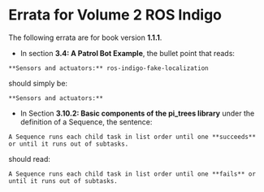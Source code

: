 # Errata for Volume 2 ROS Indigo #

The following errata are for book version **1.1.1**.

   * In section **3.4: A Patrol Bot Example**, the bullet point that reads:

   `**Sensors and actuators:** ros-indigo-fake-localization`

   should simply be:

   `**Sensors and actuators:**`

   * In Section **3.10.2: Basic components of the pi_trees library** under the definition of a Sequence, the sentence:

   `A Sequence runs each child task in list order until one **succeeds** or until it runs out of subtasks.`

   should read:

   `A Sequence runs each child task in list order until one **fails** or until it runs out of subtasks.`
 
